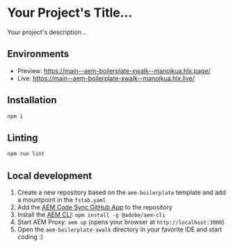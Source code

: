 # Your Project's Title...
Your project's description...

## Environments
- Preview: https://main--aem-boilerplate-xwalk--manojkua.hlx.page/
- Live: https://main--aem-boilerplate-xwalk--manojkua.hlx.live/

## Installation

```sh
npm i
```

## Linting

```sh
npm run lint
```

## Local development

1. Create a new repository based on the `aem-boilerplate` template and add a mountpoint in the `fstab.yaml`
1. Add the [AEM Code Sync GitHub App](https://github.com/apps/aem-code-sync) to the repository
1. Install the [AEM CLI](https://github.com/adobe/helix-cli): `npm install -g @adobe/aem-cli`
1. Start AEM Proxy: `aem up` (opens your browser at `http://localhost:3000`)
1. Open the `aem-boilerplate-xwalk` directory in your favorite IDE and start coding :)
